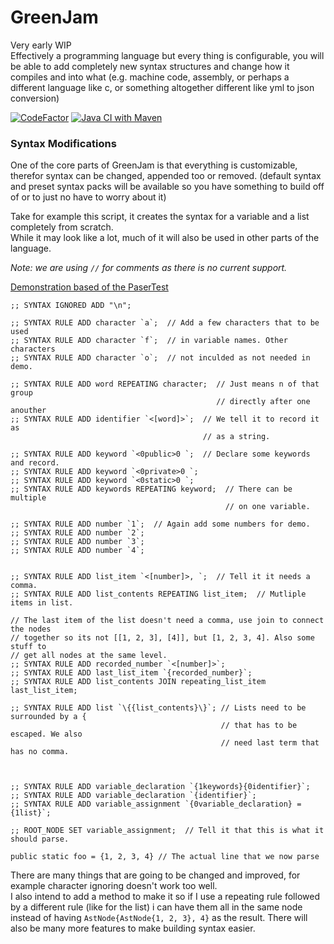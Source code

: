 # GreenJam
Very early WIP  
Effectively a programming language but every thing is configurable, you will be able to add completely new syntax structures and change how it compiles and into what (e.g. machine code, assembly, or perhaps a different language like c, or something
altogether different like yml to json conversion)

[![CodeFactor](https://www.codefactor.io/repository/github/greenjon902/greenjam/badge)](https://www.codefactor.io/repository/github/greenjon902/greenjam)
[![Java CI with Maven](https://github.com/GreenJon902/GreenJam/actions/workflows/maven.yml/badge.svg)](https://github.com/GreenJon902/GreenJam/actions/workflows/maven.yml)

### Syntax Modifications
One of the core parts of GreenJam is that everything is customizable, therefor syntax can be changed, appended too or removed. (default syntax and preset syntax packs will be available so you have something to build off of or to just no have to worry about it)

Take for example this script, it creates the syntax for a variable and a list completely from scratch.  
While it may look like a lot, much of it will also be used in other parts of the language.

_Note: we are using `//` for comments as there is no current support._  

[Demonstration based of the PaserTest](https://github.com/GreenJon902/GreenJam/blob/01245799fb8636733721342b2428fd67723e8d12/src/test/java/com/greenjon902/greenJam/parser/ParserTest.java#L11)
```
;; SYNTAX IGNORED ADD "\n";

;; SYNTAX RULE ADD character `a`;  // Add a few characters that to be used
;; SYNTAX RULE ADD character `f`;  // in variable names. Other characters
;; SYNTAX RULE ADD character `o`;  // not inculded as not needed in demo.

;; SYNTAX RULE ADD word REPEATING character;  // Just means n of that group 
                                              // directly after one anouther 
;; SYNTAX RULE ADD identifier `<[word]>`;  // We tell it to record it as
                                           // as a string.

;; SYNTAX RULE ADD keyword `<0public>0 `;  // Declare some keywords and record.
;; SYNTAX RULE ADD keyword `<0private>0 `;
;; SYNTAX RULE ADD keyword `<0static>0 `;
;; SYNTAX RULE ADD keywords REPEATING keyword;  // There can be multiple
                                                // on one variable.

;; SYNTAX RULE ADD number `1`;  // Again add some numbers for demo.
;; SYNTAX RULE ADD number `2`;
;; SYNTAX RULE ADD number `3`;
;; SYNTAX RULE ADD number `4`;


;; SYNTAX RULE ADD list_item `<[number]>, `;  // Tell it it needs a comma.
;; SYNTAX RULE ADD list_contents REPEATING list_item;  // Mutliple items in list.

// The last item of the list doesn't need a comma, use join to connect the nodes
// together so its not [[1, 2, 3], [4]], but [1, 2, 3, 4]. Also some stuff to
// get all nodes at the same level.
;; SYNTAX RULE ADD recorded_number `<[number]>`;
;; SYNTAX RULE ADD last_list_item `{recorded_number}`;
;; SYNTAX RULE ADD list_contents JOIN repeating_list_item last_list_item;

;; SYNTAX RULE ADD list `\{{list_contents}\}`; // Lists need to be surrounded by a { 
                                               // that has to be escaped. We also
                                               // need last term that has no comma.
                                                             
                                                             

;; SYNTAX RULE ADD variable_declaration `{1keywords}{0identifier}`;
;; SYNTAX RULE ADD variable_declaration `{identifier}`;
;; SYNTAX RULE ADD variable_assignment `{0variable_declaration} = {1list}`;

;; ROOT_NODE SET variable_assignment;  // Tell it that this is what it should parse.

public static foo = {1, 2, 3, 4} // The actual line that we now parse
```
There are many things that are going to be changed and improved, for example character ignoring doesn't work too well.  
I also intend to add a method to make it so if I use a repeating rule followed by a different rule (like for the list) i can have them all in the same node instead of having `AstNode{AstNode{1, 2, 3}, 4}` as the result.
There will also be many more features to make building syntax easier.